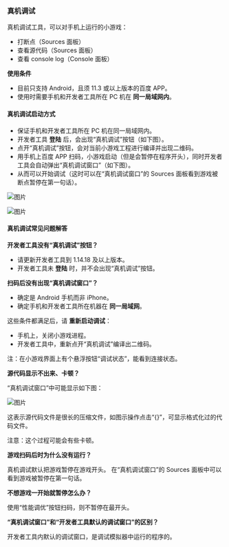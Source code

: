 
### 真机调试

真机调试工具，可以对手机上运行的小游戏：

+ 打断点（Sources 面板）
+ 查看源代码（Sources 面板）
+ 查看 console log（Console 面板）

**使用条件**

+ 目前只支持 Android，且须 11.3 或以上版本的百度 APP。
+ 使用时需要手机和开发者工具所在 PC 机在 **同一局域网内**。

#### 真机调试启动方式

+ 保证手机和开发者工具所在 PC 机在同一局域网内。
+ 开发者工具 **登陆** 后，会出现“真机调试”按钮（如下图）。
+ 点开“真机调试”按钮，会对当前小游戏工程进行编译并出现二维码。
+ 用手机上百度 APP 扫码，小游戏启动（但是会暂停在程序开头），同时开发者工具会自动弹出“真机调试窗口”（如下图）。
+ 从而可以开始调试（这时可以在“真机调试窗口”的 Sources 面板看到游戏被断点暂停在第一句话）。

![图片](/img/game/tutorials/tool/inspector-debugger01.png)

![图片](/img/game/tutorials/tool/inspector-debugger02.png)


#### 真机调试常见问题解答


**开发者工具没有“真机调试”按钮？**

+ 请更新开发者工具到 1.14.18 及以上版本。
+ 开发者工具未 **登陆** 时，并不会出现“真机调试”按钮。


**扫码后没有出现“真机调试窗口”？**

+ 确定是 Android 手机而非 iPhone。
+ 确定手机和开发者工具所在机器在 **同一局域网**。

这些条件都满足后，请 **重新启动调试**：

+ 手机上，关闭小游戏进程。
+ 开发者工具中，重新点开“真机调试”编译出二维码。

注：在小游戏界面上有个悬浮按钮“调试状态”，能看到连接状态。


**源代码显示不出来、卡顿？**

“真机调试窗口”中可能显示如下图：

![图片](/img/game/tutorials/tool/inspector-debugger03.png)

这表示源代码文件是很长的压缩文件，如图示操作点击“{}”，可显示格式化过的代码文件。

注意：这个过程可能会有些卡顿。


**游戏扫码后时为什么没有运行？**

真机调试默认把游戏暂停在游戏开头。
在“真机调试窗口”的 Sources 面板中可以看到游戏被暂停在第一句话。


**不想游戏一开始就暂停怎么办？**

使用“性能调优”按钮扫码，则不暂停在最开头。


**“真机调试窗口”和“开发者工具默认的调试窗口”的区别？**

开发者工具内默认的调试窗口，是调试模拟器中运行的程序的。

